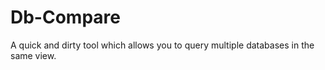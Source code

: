 # Db-Compare
A quick and dirty tool which allows you to query multiple databases in the same view.


